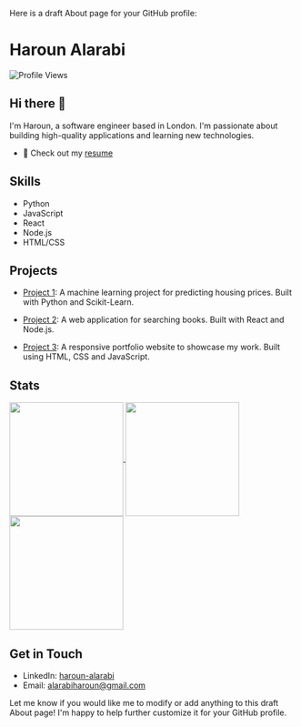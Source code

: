Here is a draft About page for your GitHub profile:

# Haroun Alarabi
![Profile Views](https://komarev.com/ghpvc/?username=HarounAlarabi)

## Hi there 👋

I'm Haroun, a software engineer based in London. I'm passionate about building high-quality applications and learning new technologies.
- 📝 Check out my [resume]( )


## Skills

- Python
- JavaScript
- React
- Node.js
- HTML/CSS

## Projects

- [Project 1](https://github.com/HarounAlarabi/project-1): A machine learning project for predicting housing prices. Built with Python and Scikit-Learn.

- [Project 2](https://github.com/HarounAlarabi/project-2): A web application for searching books. Built with React and Node.js. 

- [Project 3](https://github.com/HarounAlarabi/project-3): A responsive portfolio website to showcase my work. Built using HTML, CSS and JavaScript.


## Stats

<a href="https://github.com/HarounAlarabi/HarounAlarabi">
  <img height=200 align="center" src="https://github-readme-stats.vercel.app/api?username=HarounAlarabi&hide_rank=true&show_icons=true&hide_border=true" />
</a>
<a href="https://github.com/HarounAlarabi/HarounAlarabi">
  <img height=200 align="center" src="https://github-readme-stats.vercel.app/api/top-langs?username=HarounAlarabi&layout=compact&langs_count=8&hide_border=true" />
</a>
<a href="https://github.com/HarounAlarabi/HarounAlarabi">
  <img height=200 align="center" src="https://github-readme-streak-stats.herokuapp.com/?user=HarounAlarabi&hide_border=true" />
</a>



## Get in Touch

- LinkedIn: [haroun-alarabi](https://www.linkedin.com/in/haroun-alarabi/)
- Email: alarabiharoun@gmail.com

Let me know if you would like me to modify or add anything to this draft About page! I'm happy to help further customize it for your GitHub profile.
